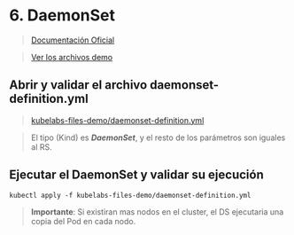 # 6. DaemonSet <!-- omit in TOC -->

> [Documentación Oficial](https://kubernetes.io/docs/concepts/workloads/controllers/daemonset/)

> [Ver los archivos demo](./kubelabs-files-demo)

## Abrir y validar el archivo daemonset-definition.yml

> [kubelabs-files-demo/daemonset-definition.yml](./kubelabs-files-demo/daemonset-definition.yml)

> El tipo (Kind) es ***DaemonSet***, y el resto de los parámetros son iguales al RS.

## Ejecutar el DaemonSet y validar su ejecución
```vim
kubectl apply -f kubelabs-files-demo/daemonset-definition.yml
```

> **Importante**: Si existiran mas nodos en el cluster, el DS ejecutaria una copia del Pod en cada nodo.



